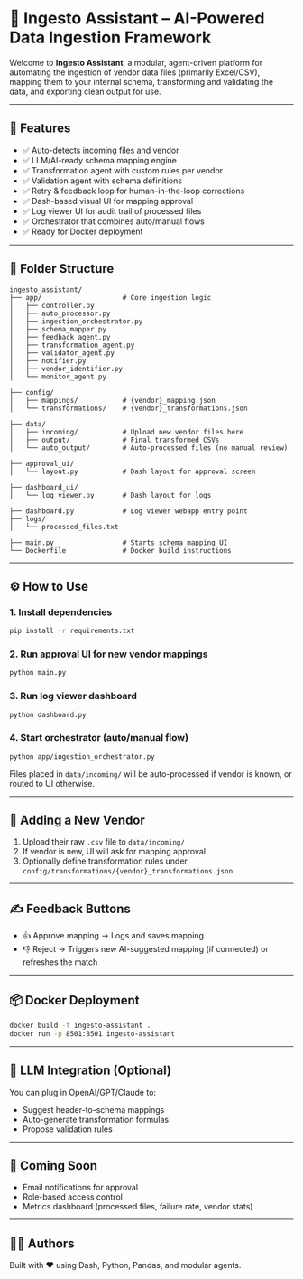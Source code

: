 # 🧠 Ingesto Assistant – AI-Powered Data Ingestion Framework

Welcome to **Ingesto Assistant**, a modular, agent-driven platform for automating the ingestion of vendor data files (primarily Excel/CSV), mapping them to your internal schema, transforming and validating the data, and exporting clean output for use.

---

## 🚀 Features

- ✅ Auto-detects incoming files and vendor
- ✅ LLM/AI-ready schema mapping engine
- ✅ Transformation agent with custom rules per vendor
- ✅ Validation agent with schema definitions
- ✅ Retry & feedback loop for human-in-the-loop corrections
- ✅ Dash-based visual UI for mapping approval
- ✅ Log viewer UI for audit trail of processed files
- ✅ Orchestrator that combines auto/manual flows
- ✅ Ready for Docker deployment

---

## 📁 Folder Structure

```
ingesto_assistant/
├── app/                    # Core ingestion logic
│   ├── controller.py
│   ├── auto_processor.py
│   ├── ingestion_orchestrator.py
│   ├── schema_mapper.py
│   ├── feedback_agent.py
│   ├── transformation_agent.py
│   ├── validator_agent.py
│   ├── notifier.py
│   ├── vendor_identifier.py
│   └── monitor_agent.py

├── config/
│   ├── mappings/           # {vendor}_mapping.json
│   └── transformations/    # {vendor}_transformations.json

├── data/
│   ├── incoming/           # Upload new vendor files here
│   ├── output/             # Final transformed CSVs
│   └── auto_output/        # Auto-processed files (no manual review)

├── approval_ui/
│   └── layout.py           # Dash layout for approval screen

├── dashboard_ui/
│   └── log_viewer.py       # Dash layout for logs

├── dashboard.py            # Log viewer webapp entry point
├── logs/
│   └── processed_files.txt

├── main.py                 # Starts schema mapping UI
└── Dockerfile              # Docker build instructions
```

---

## ⚙️ How to Use

### 1. Install dependencies
```bash
pip install -r requirements.txt
```

### 2. Run approval UI for new vendor mappings
```bash
python main.py
```

### 3. Run log viewer dashboard
```bash
python dashboard.py
```

### 4. Start orchestrator (auto/manual flow)
```bash
python app/ingestion_orchestrator.py
```

Files placed in `data/incoming/` will be auto-processed if vendor is known, or routed to UI otherwise.

---

## 🧪 Adding a New Vendor

1. Upload their raw `.csv` file to `data/incoming/`
2. If vendor is new, UI will ask for mapping approval
3. Optionally define transformation rules under `config/transformations/{vendor}_transformations.json`

---

## ✍️ Feedback Buttons
- 👍 Approve mapping → Logs and saves mapping
- 👎 Reject → Triggers new AI-suggested mapping (if connected) or refreshes the match

---

## 📦 Docker Deployment
```bash
docker build -t ingesto-assistant .
docker run -p 8501:8501 ingesto-assistant
```

---

## 🧠 LLM Integration (Optional)
You can plug in OpenAI/GPT/Claude to:
- Suggest header-to-schema mappings
- Auto-generate transformation formulas
- Propose validation rules

---

## 📧 Coming Soon

- Email notifications for approval
- Role-based access control
- Metrics dashboard (processed files, failure rate, vendor stats)

---

## 👨‍💻 Authors
Built with ❤️ using Dash, Python, Pandas, and modular agents.